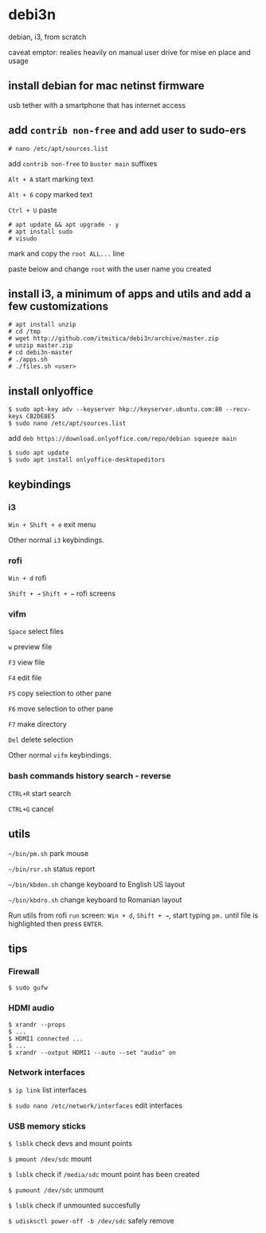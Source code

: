 # debi3n
debian, i3, from scratch

caveat emptor: realies heavily on manual user drive for mise en place and usage

## install debian for mac netinst firmware
usb tether with a smartphone that has internet access


## add `contrib non-free` and add user to sudo-ers
```
# nano /etc/apt/sources.list
```
add `contrib non-free` to `buster main` suffixes

`Alt + A` start marking text

`Alt + 6` copy marked text

`Ctrl + U` paste

```
# apt update && apt upgrade - y
# apt install sudo
# visudo
```

mark and copy the `root ALL...` line

paste below and change `root` with the user name you created


## install i3, a minimum of apps and utils and add a few customizations
```
# apt install unzip
# cd /tmp
# wget http://github.com/itmitica/debi3n/archive/master.zip
# unzip master.zip
# cd debi3n-master
# ./apps.sh
# ./files.sh <user>
```

## install onlyoffice
```
$ sudo apt-key adv --keyserver hkp://keyserver.ubuntu.com:80 --recv-keys CB2DE8E5
$ sudo nano /etc/apt/sources.list
```

add `deb https://download.onlyoffice.com/repo/debian squeeze main`

```
$ sudo apt update
$ sudo apt install onlyoffice-desktopeditors
```

## keybindings

### i3
`Win + Shift + e` exit menu

Other normal `i3` keybindings.

### rofi
`Win + d` rofi

`Shift + →` `Shift + ←` rofi screens

### vifm
`Space` select files

`w` preview file

`F3` view file

`F4` edit file

`F5` copy selection to other pane

`F6` move selection to other pane

`F7` make directory

`Del` delete selection

Other normal `vifm` keybindings.

### bash commands history search - reverse
`CTRL+R` start search

`CTRL+G` cancel

## utils
`~/bin/pm.sh` park mouse

`~/bin/rsr.sh` status report

`~/bin/kbden.sh` change keyboard to English US layout

`~/bin/kbdro.sh` change keyboard to Romanian layout

Run utils from rofi `run` screen: `Win + d`, `Shift + →`, start typing `pm.` until file is highlighted then press `ENTER`.

## tips

### Firewall
`$ sudo gufw`

### HDMI audio
```
$ xrandr --props
$ ...
$ HDMI1 connected ...
$ ...
$ xrandr --output HDMI1 --auto --set "audio" on
```

### Network interfaces
`$ ip link` list interfaces

`$ sudo nano /etc/network/interfaces` edit interfaces

### USB memory sticks
`$ lsblk` check devs and mount points

`$ pmount /dev/sdc` mount

`$ lsblk` check if `/media/sdc` mount point has been created

`$ pumount /dev/sdc` unmount

`$ lsblk` check if unmounted succesfully

`$ udisksctl power-off -b /dev/sdc` safely remove
